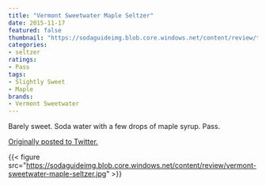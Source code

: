 ```yaml
---
title: "Vermont Sweetwater Maple Seltzer"
date: 2015-11-17
featured: false
thumbnail: "https://sodaguideimg.blob.core.windows.net/content/review/thumbs/vermont-sweetwater-maple-seltzer.jpg"
categories:
- seltzer
ratings:
- Pass
tags:
- Slightly Sweet
- Maple
brands:
- Vermont Sweetwater
---
```


Barely sweet. Soda water with a few drops of maple syrup. Pass. 

[Originally posted to Twitter.](https://twitter.com/Cavorter/status/666679574600617984)

{{< figure src="https://sodaguideimg.blob.core.windows.net/content/review/vermont-sweetwater-maple-seltzer.jpg" >}}

